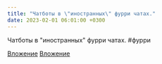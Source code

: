 ```yaml
---
title: "Чатботы в \"иностранных\" фурри чатах."
date: 2023-02-01 06:01:00 +0300
---
```


Чатботы в "иностранных" фурри чатах.
#фурри


[Вложение](/assets/vk_photos/3/Vplws7eTVc0.jpg)
[Вложение](/assets/vk_photos/3/vJpnOEMJj6Y.jpg)
